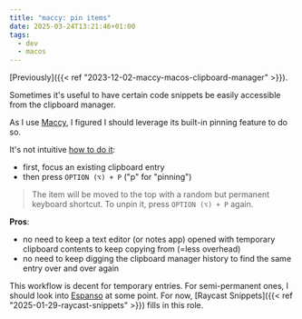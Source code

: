 ```yaml
---
title: "maccy: pin items"
date: 2025-03-24T13:21:46+01:00
tags:
  - dev
  - macos
---
```


[Previously]({{< ref "2023-12-02-maccy-macos-clipboard-manager" >}}).

Sometimes it's useful to have certain code snippets be easily accessible from
the clipboard manager.

As I use [Maccy](https://github.com/p0deje/Maccy), I figured I should leverage
its built-in pinning feature to do so.

It's not intuitive [how to do
it](https://github.com/p0deje/Maccy?tab=readme-ov-file#usage):

- first, focus an existing clipboard entry
- then press `OPTION (⌥) + P` ("p" for "pinning")

> The item will be moved to the top with a random but permanent keyboard
> shortcut. To unpin it, press `OPTION (⌥) + P` again.

**Pros**:

- no need to keep a text editor (or notes app) opened with temporary clipboard
  contents to keep copying from (=less overhead)
- no need to keep digging the clipboard manager history to find the same entry
  over and over again

This workflow is decent for temporary entries.
For semi-permanent ones, I should
look into [Espanso](https://espanso.org/) at some point. For now, [Raycast
Snippets]({{< ref "2025-01-29-raycast-snippets" >}}) fills in this role.
